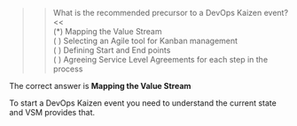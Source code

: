 >> What is the recommended precursor to a DevOps Kaizen event? <<  
(*) Mapping the Value Stream  
( ) Selecting an Agile tool for Kanban management  
( ) Defining Start and End points  
( ) Agreeing Service Level Agreements for each step in the process  

The correct answer is **Mapping the Value Stream**  

To start a DevOps Kaizen event you need to understand the current state and VSM provides that.  
